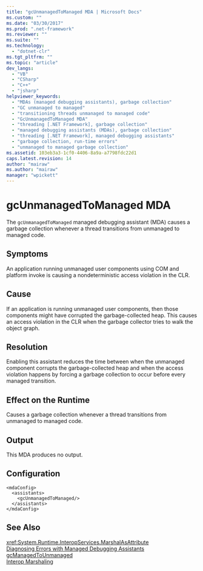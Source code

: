 ```yaml
---
title: "gcUnmanagedToManaged MDA | Microsoft Docs"
ms.custom: ""
ms.date: "03/30/2017"
ms.prod: ".net-framework"
ms.reviewer: ""
ms.suite: ""
ms.technology: 
  - "dotnet-clr"
ms.tgt_pltfrm: ""
ms.topic: "article"
dev_langs: 
  - "VB"
  - "CSharp"
  - "C++"
  - "jsharp"
helpviewer_keywords: 
  - "MDAs (managed debugging assistants), garbage collection"
  - "GC unmanaged to managed"
  - "transitioning threads unmanaged to managed code"
  - "GcUnmanagedToManaged MDA"
  - "threading [.NET Framework], garbage collection"
  - "managed debugging assistants (MDAs), garbage collection"
  - "threading [.NET Framework], managed debugging assistants"
  - "garbage collection, run-time errors"
  - "unmanaged to managed garbage collection"
ms.assetid: 103eb3a3-1cf0-4406-8a9a-a7798fdc22d1
caps.latest.revision: 14
author: "mairaw"
ms.author: "mairaw"
manager: "wpickett"
---
```

# gcUnmanagedToManaged MDA
The `gcUnmanagedToManaged` managed debugging assistant (MDA) causes a garbage collection whenever a thread transitions from unmanaged to managed code.  
  
## Symptoms  
 An application running unmanaged user components using COM and platform invoke is causing a nondeterministic access violation in the CLR.  
  
## Cause  
 If an application is running unmanaged user components, then those components might have corrupted the garbage-collected heap. This causes an access violation in the CLR when the garbage collector tries to walk the object graph.  
  
## Resolution  
 Enabling this assistant reduces the time between when the unmanaged component corrupts the garbage-collected heap and when the access violation happens by forcing a garbage collection to occur before every managed transition.  
  
## Effect on the Runtime  
 Causes a garbage collection whenever a thread transitions from unmanaged to managed code.  
  
## Output  
 This MDA produces no output.  
  
## Configuration  
  
```  
<mdaConfig>  
  <assistants>  
    <gcUnmanagedToManaged/>  
  </assistants>  
</mdaConfig>  
```  
  
## See Also  
 <xref:System.Runtime.InteropServices.MarshalAsAttribute>   
 [Diagnosing Errors with Managed Debugging Assistants](../../../docs/framework/debug-trace-profile/diagnosing-errors-with-managed-debugging-assistants.md)   
 [gcManagedToUnmanaged](../../../docs/framework/debug-trace-profile/gcmanagedtounmanaged-mda.md)   
 [Interop Marshaling](../../../docs/framework/interop/interop-marshaling.md)